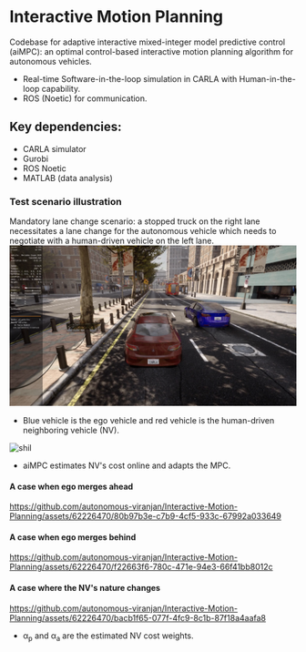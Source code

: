 # Interactive Motion Planning
Codebase for adaptive interactive mixed-integer model predictive control (aiMPC): an optimal control-based interactive motion planning algorithm for autonomous vehicles.

- Real-time Software-in-the-loop simulation in CARLA with Human-in-the-loop capability.
- ROS (Noetic) for communication.

## Key dependencies:
- CARLA simulator
- Gurobi
- ROS Noetic
- MATLAB (data analysis)

### Test scenario illustration
Mandatory lane change scenario: a stopped truck on the right lane necessitates a lane change for the autonomous vehicle which needs to negotiate with a human-driven vehicle on the left lane.
![alt text](https://github.com/autonomous-viranjan/Interactive-Motion-Planning/blob/main/scenario.png)
- Blue vehicle is the ego vehicle and red vehicle is the human-driven neighboring vehicle (NV).

![shil](https://github.com/autonomous-viranjan/Interactive-Motion-Planning/assets/62226470/007e4ddd-783e-495a-a7bf-8f61333cc901)

* aiMPC estimates NV's cost online and adapts the MPC.

#### A case when ego merges ahead
https://github.com/autonomous-viranjan/Interactive-Motion-Planning/assets/62226470/80b97b3e-c7b9-4cf5-933c-67992a033649

#### A case when ego merges behind
https://github.com/autonomous-viranjan/Interactive-Motion-Planning/assets/62226470/f22663f6-780c-471e-94e3-66f41bb8012c

#### A case where the NV's nature changes
https://github.com/autonomous-viranjan/Interactive-Motion-Planning/assets/62226470/bacb1f65-077f-4fc9-8c1b-87f18a4aafa8

- α<sub>p</sub> and α<sub>a</sub> are the estimated NV cost weights.

